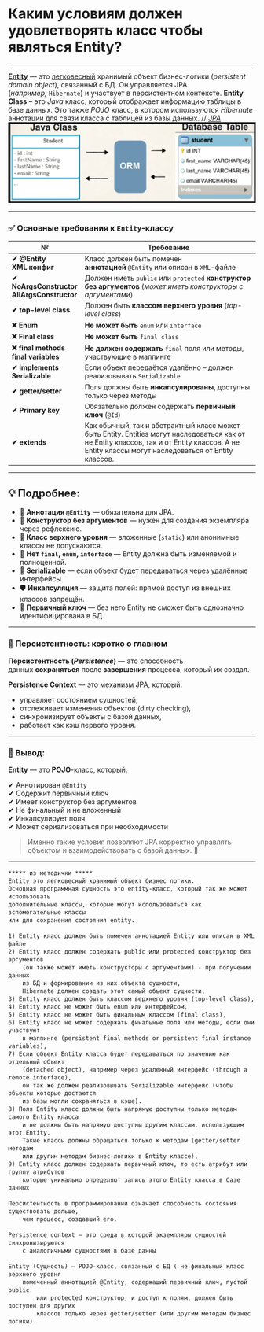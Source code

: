 # Каким условиям должен удовлетворять класс чтобы являться Entity?

---
[**Entity**](https://javarush.com/groups/posts/2259-jpa--znakomstvo-s-tekhnologiey#%D0%A1%D1%83%D1%89%D0%BD%D0%BE%D1%81%D1%82%D0%B8-(Entities)) — это <u>легковесный</u> хранимый объект бизнес-логики (*persistent domain object*), связанный с БД. Он управляется JPA (_например,_ `Hibernate`) и участвует в персистентном контексте.
**Entity Class** – это *Java* класс, который отображает информацию таблицы в базе данных. Это также *POJO* класс, в котором используются *Hibernate* аннотации для связи класса с таблицей из базы данных. // [*JPA*](https://javarush.com/groups/posts/2259-jpa--znakomstvo-s-tekhnologiey#%D0%A1%D1%83%D1%89%D0%BD%D0%BE%D1%81%D1%82%D0%B8-(Entities))
![ORM](_Attachments_03_Условия_для_Entity/ORM.png)

---
### ✅ Основные требования к `Entity`-классу

| **№**                                          | **Требование**                                                                                                                                                                                        |
| ---------------------------------------------- | ----------------------------------------------------------------------------------------------------------------------------------------------------------------------------------------------------- |
| **✔ @Entity <br>XML конфиг**                   | Класс должен быть помечен **аннотацией** `@Entity` или описан в `XML`-файле                                                                                                                           |
| **✔ NoArgsConstructor <br>AllArgsConstructor** | Должен иметь `public` или `protected` **конструктор без аргументов** (*может иметь конструкторы с аргументами*)                                                                                       |
| **✔ top-level class**                          | Должен быть **классом верхнего уровня** (_top-level class_)                                                                                                                                           |
| **❌ Enum**                                     | **Не может быть** `enum` или `interface`                                                                                                                                                              |
| **❌ Final class**                              | **Не может быть** `final class`                                                                                                                                                                       |
| **❌ final methods <br>final variables**        | **Не должен содержать** `final` поля или методы, участвующие в маппинге                                                                                                                               |
| **✔ implements <br>Serializable**              | Если объект передаётся удалённо – должен реализовывать `Serializable`                                                                                                                                 |
| **✔ getter/setter**                            | Поля должны быть **инкапсулированы**, доступны только через методы                                                                                                                                    |
| **✔ Primary key**                              | Обязательно должен содержать **первичный ключ** (`@Id`)                                                                                                                                               |
| **✔ extends**                                  | Как обычный, так и абстрактный класс может быть Entity. Entities могут наследоваться как от не Entity классов, так и от Entity классов. А не Entity классы могут наследоваться от Entity <br>классов. |

---
## 💡 Подробнее:
- 🔖 **Аннотация `@Entity`** — обязательна для JPA.
- 🧱 **Конструктор без аргументов** — нужен для создания экземпляра через рефлексию.
- 🧭 **Класс верхнего уровня** — вложенные (`static`) или анонимные классы не допускаются.
- 🚫 **Нет `final`, `enum`, `interface`** — Entity должна быть изменяемой и полноценной.
- 💾 **Serializable** — если объект будет передаваться через удалённые интерфейсы.
- 🛡️ **Инкапсуляция** — защита полей: прямой доступ из внешних классов запрещён.
- 🔑 **Первичный ключ** — без него Entity не сможет быть однозначно идентифицирована в БД.

---
### 📌 Персистентность: коротко о главном
**Персистентность (_Persistence_)** — это способность данных **сохраняться** после **завершения** процесса, который их создал.

**Persistence Context** — это механизм JPA, который:

- управляет состоянием сущностей,
- отслеживает изменения объектов (dirty checking),
- синхронизирует объекты с базой данных,
- работает как кэш первого уровня.

---

### 💬 Вывод:

[](https://github.com/yury-connect/ITM_task026_Java_Podgotovka_k_INTERVJU/blob/by_questions/ITM/ITM05_Hibernate/Hibernate.md#-%D0%B2%D1%8B%D0%B2%D0%BE%D0%B4-1)

**Entity** — это **POJO**-класс, который:

✔ Аннотирован `@Entity`  
✔ Содержит первичный ключ  
✔ Имеет конструктор без аргументов  
✔ Не финальный и не вложенный  
✔ Инкапсулирует поля  
✔ Может сериализоваться при необходимости

> Именно такие условия позволяют JPA корректно управлять объектом и взаимодействовать с базой данных. 🚀

---

```
***** из методички *****
Entity это легковесный хранимый объект бизнес логики. 
Основная программная сущность это entity-класс, который так же может использовать 
дополнительные классы, которые могут использоваться как вспомогательные классы 
или для сохранения состояния еntity.

1) Entity класс должен быть помечен аннотацией Entity или описан в XML файле
2) Entity класс должен содержать public или protected конструктор без аргументов 
    (он также может иметь конструкторы с аргументами) - при получении данных 
    из БД и формировании из них объекта сущности, 
    Hibernate должен создать этот самый объект сущности,
3) Entity класс должен быть классом верхнего уровня (top-level class),
4) Entity класс не может быть enum или интерфейсом,
5) Entity класс не может быть финальным классом (final class),
6) Entity класс не может содержать финальные поля или методы, если они участвуют 
    в маппинге (persistent final methods or persistent final instance variables),
7) Если объект Entity класса будет передаваться по значению как отдельный объект 
    (detached object), например через удаленный интерфейс (through a remote interface), 
    он так же должен реализовывать Serializable интерфейс (чтобы объекты которые достаются 
    из базы могли сохраняться в кэше).
8) Поля Entity класс должны быть напрямую доступны только методам самого Entity класса 
    и не должны быть напрямую доступны другим классам, использующим этот Entity. 
    Такие классы должны обращаться только к методам (getter/setter методам 
    или другим методам бизнес-логики в Entity классе),
9) Entity класс должен содержать первичный ключ, то есть атрибут или группу атрибутов 
    которые уникально определяют запись этого Entity класса в базе данных

Персистентность в программировании означает способность состояния существовать дольше, 
    чем процесс, создавший его. 

Persistence context — это среда в которой экземпляры сущностей синхронизируются 
    с аналогичными сущностями в базе данны

Entity (Сущность) — POJO-класс, связанный с БД ( не финальный класс верхнего уровня 
    помеченный аннотацией @Entity, содержащий первичный ключ, пустой public 
        или protected конструктор, и доступ к полям, должен быть доступен для других 
        классов только через getter/setter (или другим методам бизнес логики) 
```

